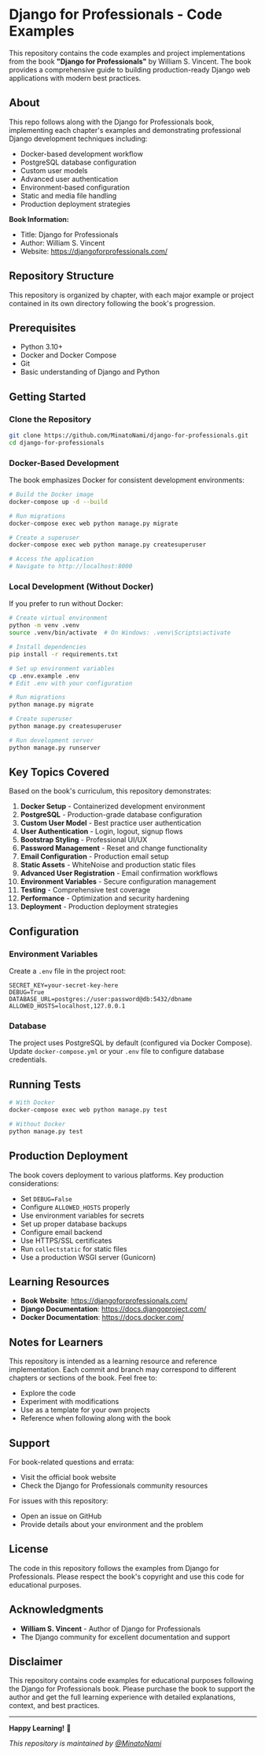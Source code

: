 # Django for Professionals - Code Examples

This repository contains the code examples and project implementations from the book **"Django for Professionals"** by William S. Vincent. The book provides a comprehensive guide to building production-ready Django web applications with modern best practices.

## About

This repo follows along with the Django for Professionals book, implementing each chapter's examples and demonstrating professional Django development techniques including:

- Docker-based development workflow
- PostgreSQL database configuration
- Custom user models
- Advanced user authentication
- Environment-based configuration
- Static and media file handling
- Production deployment strategies

**Book Information:**

- Title: Django for Professionals
- Author: William S. Vincent
- Website: https://djangoforprofessionals.com/

## Repository Structure

This repository is organized by chapter, with each major example or project contained in its own directory following the book's progression.

## Prerequisites

- Python 3.10+
- Docker and Docker Compose
- Git
- Basic understanding of Django and Python

## Getting Started

### Clone the Repository

```bash
git clone https://github.com/MinatoNami/django-for-professionals.git
cd django-for-professionals
```

### Docker-Based Development

The book emphasizes Docker for consistent development environments:

```bash
# Build the Docker image
docker-compose up -d --build

# Run migrations
docker-compose exec web python manage.py migrate

# Create a superuser
docker-compose exec web python manage.py createsuperuser

# Access the application
# Navigate to http://localhost:8000
```

### Local Development (Without Docker)

If you prefer to run without Docker:

```bash
# Create virtual environment
python -m venv .venv
source .venv/bin/activate  # On Windows: .venv\Scripts\activate

# Install dependencies
pip install -r requirements.txt

# Set up environment variables
cp .env.example .env
# Edit .env with your configuration

# Run migrations
python manage.py migrate

# Create superuser
python manage.py createsuperuser

# Run development server
python manage.py runserver
```

## Key Topics Covered

Based on the book's curriculum, this repository demonstrates:

1. **Docker Setup** - Containerized development environment
2. **PostgreSQL** - Production-grade database configuration
3. **Custom User Model** - Best practice user authentication
4. **User Authentication** - Login, logout, signup flows
5. **Bootstrap Styling** - Professional UI/UX
6. **Password Management** - Reset and change functionality
7. **Email Configuration** - Production email setup
8. **Static Assets** - WhiteNoise and production static files
9. **Advanced User Registration** - Email confirmation workflows
10. **Environment Variables** - Secure configuration management
11. **Testing** - Comprehensive test coverage
12. **Performance** - Optimization and security hardening
13. **Deployment** - Production deployment strategies

## Configuration

### Environment Variables

Create a `.env` file in the project root:

```
SECRET_KEY=your-secret-key-here
DEBUG=True
DATABASE_URL=postgres://user:password@db:5432/dbname
ALLOWED_HOSTS=localhost,127.0.0.1
```

### Database

The project uses PostgreSQL by default (configured via Docker Compose). Update `docker-compose.yml` or your `.env` file to configure database credentials.

## Running Tests

```bash
# With Docker
docker-compose exec web python manage.py test

# Without Docker
python manage.py test
```

## Production Deployment

The book covers deployment to various platforms. Key production considerations:

- Set `DEBUG=False`
- Configure `ALLOWED_HOSTS` properly
- Use environment variables for secrets
- Set up proper database backups
- Configure email backend
- Use HTTPS/SSL certificates
- Run `collectstatic` for static files
- Use a production WSGI server (Gunicorn)

## Learning Resources

- **Book Website**: https://djangoforprofessionals.com/
- **Django Documentation**: https://docs.djangoproject.com/
- **Docker Documentation**: https://docs.docker.com/

## Notes for Learners

This repository is intended as a learning resource and reference implementation. Each commit and branch may correspond to different chapters or sections of the book. Feel free to:

- Explore the code
- Experiment with modifications
- Use as a template for your own projects
- Reference when following along with the book

## Support

For book-related questions and errata:

- Visit the official book website
- Check the Django for Professionals community resources

For issues with this repository:

- Open an issue on GitHub
- Provide details about your environment and the problem

## License

The code in this repository follows the examples from Django for Professionals. Please respect the book's copyright and use this code for educational purposes.

## Acknowledgments

- **William S. Vincent** - Author of Django for Professionals
- The Django community for excellent documentation and support

## Disclaimer

This repository contains code examples for educational purposes following the Django for Professionals book. Please purchase the book to support the author and get the full learning experience with detailed explanations, context, and best practices.

---

**Happy Learning!** 🚀

_This repository is maintained by [@MinatoNami](https://github.com/MinatoNami)_
